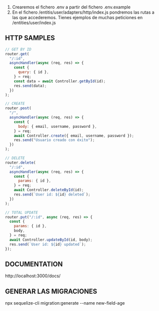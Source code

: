 1. Crearemos el fichero .env a partir del fichero .env.example
2. En el fichero /entitis/user/adapters/http/index.js pondremos las rutas a las que accederemos. Tienes ejemplos de muchas peticiones en /entities/user/index.js

## HTTP SAMPLES

```js
// GET BY ID
router.get(
  "/:id",
  asyncHandler(async (req, res) => {
    const {
      query: { id },
    } = req;
    const data = await Controller.getById(id);
    res.send(data);
  })
);

// CREATE
router.post(
  "/",
  asyncHandler(async (req, res) => {
    const {
      body: { email, username, password },
    } = req;
    await Controller.create({ email, username, password });
    res.send("Usuario creado con éxito");
  })
);

// DELETE
router.delete(
  "/:id",
  asyncHandler(async (req, res) => {
    const {
      params: { id },
    } = req;
    await Controller.deleteById(id);
    res.send(`User id: ${id} deleted`);
  })
);

// TOTAL UPDATE
router.put("/:id", async (req, res) => {
  const {
    params: { id },
    body,
  } = req;
  await Controller.updateById(id, body);
  res.send(`User id: ${id} updated`);
});
```

## DOCUMENTATION

http://localhost:3000/docs/

## GENERAR LAS MIGRACIONES

npx sequelize-cli migration:generate --name new-field-age
